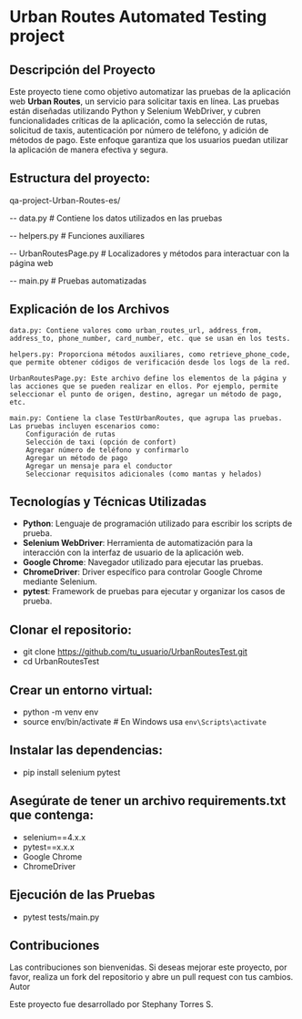 # Urban Routes Automated Testing project

## Descripción del Proyecto

Este proyecto tiene como objetivo automatizar las pruebas de la aplicación web **Urban Routes**, un servicio para solicitar taxis en línea. Las pruebas están diseñadas utilizando Python y Selenium WebDriver, y cubren funcionalidades críticas de la aplicación, como la selección de rutas, solicitud de taxis, autenticación por número de teléfono, y adición de métodos de pago. Este enfoque garantiza que los usuarios puedan utilizar la aplicación de manera efectiva y segura.

## Estructura del proyecto:

qa-project-Urban-Routes-es/

-- data.py                # Contiene los datos utilizados en las pruebas

-- helpers.py             # Funciones auxiliares

-- UrbanRoutesPage.py      # Localizadores y métodos para interactuar con la página web

-- main.py                # Pruebas automatizadas

## Explicación de los Archivos

    data.py: Contiene valores como urban_routes_url, address_from, address_to, phone_number, card_number, etc. que se usan en los tests.

    helpers.py: Proporciona métodos auxiliares, como retrieve_phone_code, que permite obtener códigos de verificación desde los logs de la red.

    UrbanRoutesPage.py: Este archivo define los elementos de la página y las acciones que se pueden realizar en ellos. Por ejemplo, permite seleccionar el punto de origen, destino, agregar un método de pago, etc.

    main.py: Contiene la clase TestUrbanRoutes, que agrupa las pruebas. Las pruebas incluyen escenarios como:
        Configuración de rutas
        Selección de taxi (opción de confort)
        Agregar número de teléfono y confirmarlo
        Agregar un método de pago
        Agregar un mensaje para el conductor
        Seleccionar requisitos adicionales (como mantas y helados)

## Tecnologías y Técnicas Utilizadas

- **Python**: Lenguaje de programación utilizado para escribir los scripts de prueba.
- **Selenium WebDriver**: Herramienta de automatización para la interacción con la interfaz de usuario de la aplicación web.
- **Google Chrome**: Navegador utilizado para ejecutar las pruebas.
- **ChromeDriver**: Driver específico para controlar Google Chrome mediante Selenium.
- **pytest**: Framework de pruebas para ejecutar y organizar los casos de prueba.

## Clonar el repositorio:
- git clone https://github.com/tu_usuario/UrbanRoutesTest.git
- cd UrbanRoutesTest

## Crear un entorno virtual:
- python -m venv env
- source env/bin/activate  # En Windows usa `env\Scripts\activate`

## Instalar las dependencias:
- pip install selenium pytest

## Asegúrate de tener un archivo requirements.txt que contenga:
- selenium==4.x.x
- pytest==x.x.x
- Google Chrome
- ChromeDriver

## Ejecución de las Pruebas

- pytest tests/main.py

## Contribuciones

Las contribuciones son bienvenidas. Si deseas mejorar este proyecto, por favor, realiza un fork del repositorio y abre un pull request con tus cambios.
Autor

Este proyecto fue desarrollado por Stephany Torres S.
